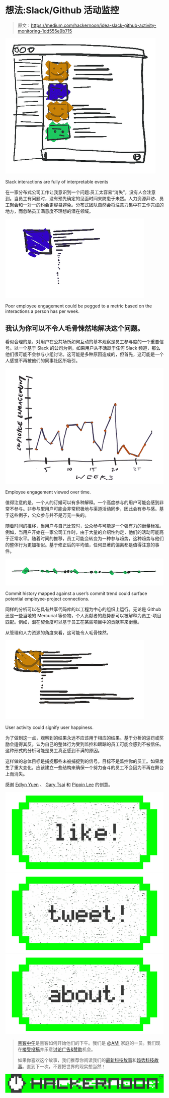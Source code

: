 # 想法:Slack/Github 活动监控

> 原文：<https://medium.com/hackernoon/idea-slack-github-activity-monitoring-1dd555e9b715>

![](img/1645e5865ed426824562cdc7de162453.png)

Slack interactions are fully of interpretable events

在一家分布式公司工作让我意识到一个问题:员工太容易“消失”，没有人会注意到。当员工有问题时，没有预先确定的见面时间来防患于未然。人力资源拜访、员工聚会和一对一的约会更容易避免。分布式团队自然会将注意力集中在工作完成的地方，而忽略员工满意度不理想的潜在领域。

![](img/f41a34b968cb3167c723bd433efda269.png)

Poor employee engagement could be pegged to a metric based on the interactions a person has per week.

## 我认为你可以不令人毛骨悚然地解决这个问题。

看似合理的是，对用户在公共场所如何互动的基本观察是员工参与度的一个重要信号。以一个基于 Slack 的公司为例，如果用户从不活跃于任何 Slack 频道，那么他们很可能不会参与小组讨论。这可能是多种原因造成的，但首先，这可能是一个人感觉不再被他们的同事社区所吸引。

![](img/cf78db12173719216da1aa84db1e64a1.png)

Employee engagement viewed over time.

值得注意的是，一个人的订婚可以有多种解释。一个高度参与的用户可能会感到非常不参与。非参与型用户可能会非常积极地与渠道活动同步，因此会有参与感。基于这些例子，公众参与并不是万无一失的。

随着时间的推移，当用户与自己比较时，公众参与可能是一个强有力的衡量标准。例如，当用户开始在一家公司工作时，由于大量的介绍性约定，他们的活动可能高于正常水平。随着时间的推移，员工可能会转变为一种参与趋势，这种趋势与他们的整体行为更加相似。基于修正后的平均值，任何显著的偏离都是值得注意的事件。

![](img/aadb814c0115d0ab8b965d081b75c82a.png)

Commit history mapped against a user’s commit trend could surface potential employee-project connections.

同样的分析可以在具有共享代码库的以工程为中心的组织上运行。无论是 Github 还是一些当地的 Mercurial 等价物，个人贡献者的趋势都可以被解释为员工-项目匹配。例如，潜在契合度可以基于员工在某些项目中的贡献率来衡量。

从管理和人力资源的角度来看，这可能令人毛骨悚然。

![](img/96584b12c07bab892b1baf0320c7cd80.png)

User activity could signify user happiness.

为了做到这一点，观察到的结果永远不应该用于相应的结果。基于分析的惩罚或奖励会适得其反。认为自己的整体行为受到监控和跟踪的员工可能会感到不被信任。这种形式的分析可能是员工真正感到不满的原因。

这样做的总体目标是捕捉那些未被捕捉到的信号。目标不是监控你的员工。如果发生了重大变化，应该建立一些结构来确保一个努力奋斗的员工不会因为不再在舞台上而消失。

感谢 [Edlyn Yuen](https://medium.com/u/933c260cac0?source=post_page-----1dd555e9b715--------------------------------) 、 [Gary Tsai](https://medium.com/u/ea091f526b7b?source=post_page-----1dd555e9b715--------------------------------) 和 [Pippin Lee](https://medium.com/u/28ff78fed88e?source=post_page-----1dd555e9b715--------------------------------) 的创意。

[![](img/50ef4044ecd4e250b5d50f368b775d38.png)](http://bit.ly/HackernoonFB)[![](img/979d9a46439d5aebbdcdca574e21dc81.png)](https://goo.gl/k7XYbx)[![](img/2930ba6bd2c12218fdbbf7e02c8746ff.png)](https://goo.gl/4ofytp)

> [黑客中午](http://bit.ly/Hackernoon)是黑客如何开始他们的下午。我们是 [@AMI](http://bit.ly/atAMIatAMI) 家庭的一员。我们现在[接受投稿](http://bit.ly/hackernoonsubmission)并乐意[讨论广告&赞助](mailto:partners@amipublications.com)机会。
> 
> 如果你喜欢这个故事，我们推荐你阅读我们的[最新科技故事](http://bit.ly/hackernoonlatestt)和[趋势科技故事](https://hackernoon.com/trending)。直到下一次，不要把世界的现实想当然！

[![](img/be0ca55ba73a573dce11effb2ee80d56.png)](https://goo.gl/Ahtev1)